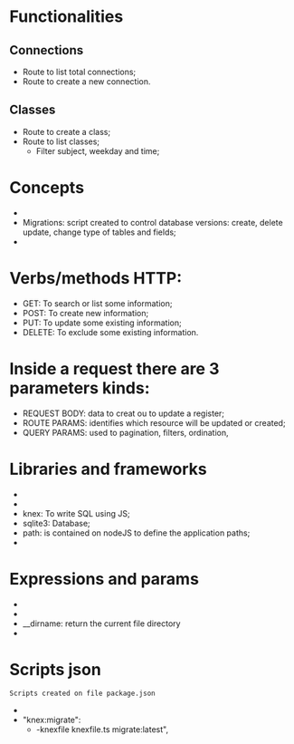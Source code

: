 # Functionalities

## Connections

- Route to list total connections;
- Route to create a new connection.

## Classes

- Route to create a class;
- Route to list classes;
    - Filter subject, weekday and time;

# Concepts
- 
- Migrations: script created to control database versions: create, delete update, change  type of tables and fields;
- 
# Verbs/methods HTTP:
- GET: To search or list some information;
- POST: To create new information;
- PUT: To update some existing information;
- DELETE: To exclude some existing information.

# Inside a request there are 3 parameters kinds:
- REQUEST BODY: data to creat ou to update a register;
- ROUTE PARAMS: identifies which resource will be updated or created;
- QUERY PARAMS: used to pagination, filters, ordination, 

# Libraries and frameworks
- 
- 
- knex: To write SQL using JS;
- sqlite3: Database;
- path: is contained on nodeJS to define the application paths;
- 

 # Expressions and params
 - 
 - 
 - __dirname: return the current file directory
 - 

 # Scripts json
    Scripts created on file package.json
  - 
  - "knex:migrate": 
    - -knexfile knexfile.ts migrate:latest",